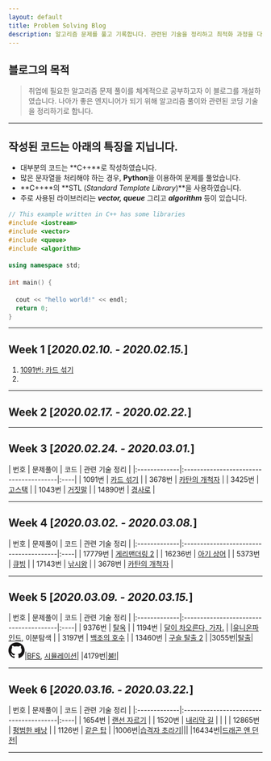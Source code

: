 ```yaml
---
layout: default
title: Problem Solving Blog
description: 알고리즘 문제를 풀고 기록합니다. 관련된 기술을 정리하고 최적화 과정을 다룹니다.
---
```


## 블로그의 목적
> 취업에 필요한 알고리즘 문제 풀이를 체계적으로 공부하고자 이 블로그를 개설하였습니다. 나아가 좋은 엔지니어가 되기 위해 알고리즘 풀이와 관련된 코딩 기술을 정리하기로 합니다.

<!-- ![Octocat](./ProblemSolving.png) -->
* * *
## 작성된 코드는 아래의 특징을 지닙니다. 
* 대부분의 코드는 **C++**로 작성하였습니다. 
* 많은 문자열을 처리해야 하는 경우, **Python**을 이용하여 문제를 풀었습니다.
* **C++**의 **STL (*Standard Template Library*)**을 사용하였습니다.
* 주로 사용된 라이브러리는 ***vector, queue*** 그리고 ***algorithm*** 등이 있습니다.

```c++
// This example written in C++ has some libraries 
#include <iostream>
#include <vector>
#include <queue>
#include <algorithm>

using namespace std;

int main() {

  cout << "hello world!" << endl;
  return 0;
}
```
* * *
## Week 1 [*2020.02.10. - 2020.02.15.*]
1. [1091번: 카드 섞기](./problems/1091)
1.

* * *
## Week 2 [*2020.02.17. - 2020.02.22.*]

* * *
## Week 3 [*2020.02.24. - 2020.03.01.*]

| 번호          | 문제풀이                                | 코드 | 관련 기술 정리 |
|:-------------|:---------------------------------------|:----|
| 1091번        | [카드 섞기](./problems/1091)          |
| 3678번        | [카탄의 개척자](./problems/3678)      |
| 3425번        | [고스택](./problems/3425)            |
| 1043번        | [거짓말](./problems/1043)            |
| 14890번       | [경사로](./problems/14890)           |

* * *
## Week 4 [*2020.03.02. - 2020.03.08.*]

| 번호          | 문제풀이                                | 코드 | 관련 기술 정리 |
|:-------------|:---------------------------------------|:----|
| 17779번        | [게리맨더링 2](./problems/17779)          |
| 16236번        | [아기 상어](./problems/16236)      |
| 5373번        | [큐빙](./problems/5373)            |
| 17143번        | [낚시왕](./problems/17143)            |
| 3678번       | [카탄의 개척자](./problems/3678)           |

* * *
## Week 5 [*2020.03.09. - 2020.03.15.*]

| 번호          | 문제풀이                                     | 코드 | 관련 기술 정리 |
|:-------------|:---------------------------------------|:----|
| 9376번        | [탈옥](./problems/1091)            |
| 1194번        | [달이 차오른다, 가자.](./problems/3678)         | |[유니온파인드](./technique/Disjointset), 이분탐색 |
| 3197번        | [백조의 호수](./problems/3425)               |
| 13460번        | [구슬 탈출 2](./problems/1043)              |
|3055번|[탈출](./problems/3055)|[![github_icon](./github_icon.png)](https://github.com/prodinic/algorithm_solving/blob/master/BOJ/3055.cpp)|[BFS](./technique/BFS), [시뮬레이션](./technique/Simulation)|
|4179번|[불!](./problems/14890)|

* * *

## Week 6 [*2020.03.16. - 2020.03.22.*]

| 번호          | 문제풀이                                     | 코드 | 관련 기술 정리 |
|:-------------|:---------------------------------------|:----|
| 1654번        | [랜선 자르기](./problems/1091)            |
| 1520번        | [내리막 길](./problems/3678)         | | |
| 12865번        | [평범한 배낭](./problems/3425)               |
| 1126번        | [같은 탑](./problems/1043)              |
|1006번|[습격자 초라기](./problems/3055)|||
|16434번|[드래곤 앤 던전](./problems/14890)|

* * *

